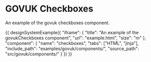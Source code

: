 # GOVUK Checkboxes

An example of the govuk checkboxes component.

{{ designSystemExample({
"iframe": {
    "title": "An example of the govukCheckboxes component",
    "url": "example.html",
    "size": "m"
},
"component": {
    "name": "checkboxes",
    "tabs": ["HTML", "jinja"],
    "include_path": "examples/govuk/components/",
    "source_path": "src/govuk/components/"
}
}) }}
